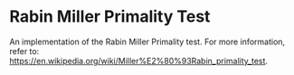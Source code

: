 # Rabin Miller Primality Test

An implementation of the Rabin Miller Primality test. For more information, refer to: https://en.wikipedia.org/wiki/Miller%E2%80%93Rabin_primality_test. 